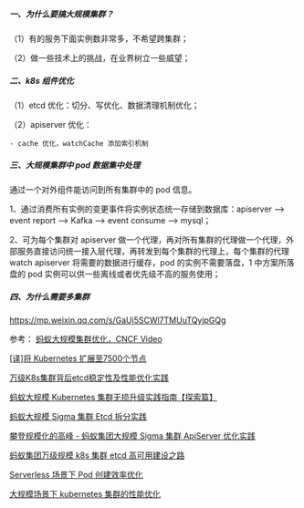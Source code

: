 ##### 一、为什么要搞大规模集群？

（1）有的服务下面实例数非常多，不希望跨集群；

（2）做一些技术上的挑战，在业界树立一些威望；

##### 二、k8s 组件优化

（1）etcd 优化：切分、写优化、数据清理机制优化；

（2）apiserver 优化：

	- cache 优化，watchCache 添加索引机制



##### 三、大规模集群中 pod 数据集中处理

通过一个对外组件能访问到所有集群中的 pod 信息。

1、通过消费所有实例的变更事件将实例状态统一存储到数据库：apiserver --> event report --> Kafka --> event consume --> mysql；

2、可为每个集群对 apiserver 做一个代理，再对所有集群的代理做一个代理，外部服务直接访问统一接入层代理，再转发到每个集群的代理上，每个集群的代理 watch apiserver 将需要的数据进行缓存，pod 的实例不需要落盘，1 中方案所落盘的 pod 实例可以供一些离线或者优先级不高的服务使用；


##### 四、为什么需要多集群

https://mp.weixin.qq.com/s/GaUj5SCWl7TMUuTQyjpGQg


参考：
[蚂蚁大规模集群优化，CNCF Video](https://www.youtube.com/watch?v=pG2Sa9Nv59s&list=PLj6h78yzYM2PjmJ9A98QCXnMsmONhU--t&index=103)

[[译]将 Kubernetes 扩展至7500个节点](https://mp.weixin.qq.com/s/X7nYYSNS-wYUHYRNTRDSEA)

[万级K8s集群背后etcd稳定性及性能优化实践](https://mp.weixin.qq.com/s/n78Js9zZrd_RNY2viNEt-w)

[蚂蚁大规模 Kubernetes 集群无损升级实践指南【探索篇】](https://mp.weixin.qq.com/s/STrUWc0koSK_4vqeZllrag) 

[蚂蚁大规模 Sigma 集群 Etcd 拆分实践](https://mp.weixin.qq.com/s/RP8t1QQIHpNFzw9LEFigvw)

[攀登规模化的高峰 - 蚂蚁集团大规模 Sigma 集群 ApiServer 优化实践](https://mp.weixin.qq.com/s/qvXr7300EX7HrB4KlspPGQ)

[蚂蚁集团万级规模 k8s 集群 etcd 高可用建设之路](https://mp.weixin.qq.com/s/SQcY888CGB590Q9Bekhkuw)

[Serverless 场景下 Pod 创建效率优化](https://mp.weixin.qq.com/s/0OLdyVwg4Nsw0Xvvg8if5w)

[大规模场景下 kubernetes 集群的性能优化](https://blog.tianfeiyu.com/2019/10/12/k8s_improvements/)

